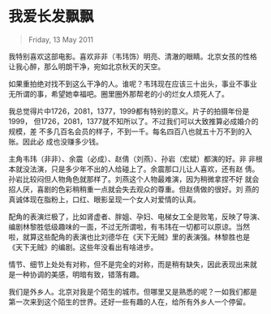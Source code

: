# 我爱长发飘飘

> Friday, 13 May 2011

我特别喜欢这部电影。喜欢非非（韦玮饰）明亮、清澈的眼睛。北京女孩的性格
让我心醉，那么明朗干净，宛如北京秋天的天空。

如果重拍绝对找不到这么干净的人。谁呢？韦玮现在应该三十出头，事业不事业
无所谓的事，希望她幸福吧。圈里圈外那帮老的小的烂女人烦死人了。

我总觉得片中1726，2081，1377，1999都有特别的意义。片子的拍摄年份是1999，
但1726，2081，1377就不知所以了。不过我们可以大致推算必成婚介的规模，差
不多几百名会员的样子，不到一千。每名四百八也就五十万不到的入账。因此必
成也没赚多少钱。

主角韦玮（非非）、余震（必成）、赵倩（刘燕）、孙岩（宏斌）都演的好。非
非根本就没法演，只是多少年不出的人给碰上了。余震那口儿让人喜欢，还有赵
倩。孙岩比较闷但人物角色就那样了。刘燕这个人物最难演，因为稍微拿捏不好
就会招人厌，喜剧的色彩稍稍重一点就会失去观众的尊重。但赵倩做的很好。刘
燕的真诚体现在脂粉上，口红、眼影呈现一个女人对爱情的认真。

配角的表演烂极了，比如肾虚者、胖姐、孕妇、电梯女工全是败笔，反映了导演、
编剧林黎胜低级趣味的一面，不过无所谓啦，有韦玮在一切都可以原谅。当然
啦，就算这些配角的表演也比刘德华在《天下无贼》里的表演强。林黎胜也是
《天下无贼》的编剧。这些年没看出有啥进步。

情节、细节上处处有对称，但不是完全的对称，而是稍有缺失，因此表现出来就
是一种协调的美感，明暗有致，错落有趣。

我们是外乡人。北京对我是个陌生的城市。但哪里又是熟悉的呢？一如我们都是
第一次来到这个陌生的世界。还好一些有趣的人在，给所有外乡人一个停留。
